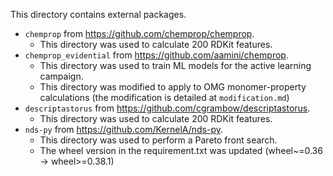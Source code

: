 This directory contains external packages. 
 - `chemprop` from https://github.com/chemprop/chemprop.
   - This directory was used to calculate 200 RDKit features.
 - `chemprop_evidential` from https://github.com/aamini/chemprop.
   - This directory was used to train ML models for the active learning campaign. 
   - This directory was modified to apply to OMG monomer-property calculations (the modification is detailed at `modification.md`)
 - `descriptastorus` from https://github.com/cgrambow/descriptastorus.
   - This directory was used to calculate 200 RDKit features.
 - `nds-py` from https://github.com/KernelA/nds-py.
   - This directory was used to perform a Pareto front search. 
   - The wheel version in the requirement.txt was updated (wheel~=0.36 -> wheel>=0.38.1)
